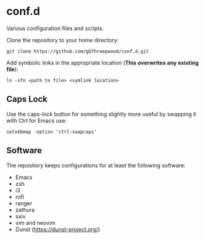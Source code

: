 conf.d
======

Various configuration files and scripts.

Clone the repository to your home directory:

`git clone https://github.com/gbThreepwood/conf.d.git`

Add symbolic links in the appropriate location (**This overwrites any existing file**):

`ln -sfn <path to file> <symlink location>`

Caps Lock
---------

Use the caps-lock button for something slightly more useful by swapping it with Ctrl for Emacs use:

`setxkbmap -option 'ctrl:swapcaps'`

Software
--------

The repository keeps configurations for at least the following software:

* Emacs
* zsh
* i3
* rofi
* ranger
* zathura
* sxiv
* vim and neovim
* Dunst (https://dunst-project.org/)

